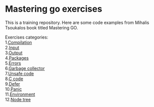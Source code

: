 # Mastering go exercises

This is a training repository. 
Here are some code examples from Mihalis Tsoukalos book titled Mastering GO.

Exercises categories: \
1.[Compilation](compilation) \
2.[Input](input) \
3.[Output](output) \
4.[Packages](packagesdownloading) \
5.[Errors](errorhandling) \
6.[Garbage collector](gc) \
7.[Unsafe code](unsafe) \
8.[C code](c) \
9.[Defer](defer) \
10.[Panic](panic) \
11.[Environment](env) \
12.[Node tree](nodetree)
